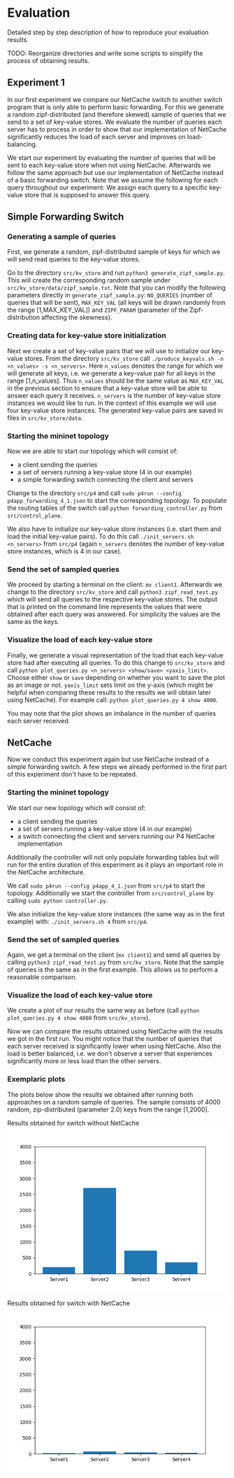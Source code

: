 # Evaluation

Detailed step by step description of how to reproduce your evaluation results.

TODO: Reorganize directories and write some scripts to simplify the process of obtaining results.

## Experiment 1

In our first experiment we compare our NetCache switch to another switch program
that is only able to perform basic forwarding. For this we generate a random
zipf-distributed (and therefore skewed) sample of queries that we send to a set
of key-value stores. We evaluate the number of queries each server has to process
in order to show that our implementation of NetCache significantly reduces the
load of each server and improves on load-balancing.

We start our experiment by evaluating the number of queries that will be sent
to each key-value store when not using NetCache. Afterwards we follow the same
 approach but use our implementation of NetCache instead of a basic
 forwarding switch.
Note that we assume the following for each query throughout our experiment: We
assign each query to a specific key-value store that is supposed to answer this
query.

## Simple Forwarding Switch

### Generating a sample of queries
First, we generate a random, zipf-distributed sample of keys for which we will
send read queries to the key-value stores.

Go to the directory `src/kv_store` and run `python3 generate_zipf_sample.py`.
This will create the corresponding random sample under
 `src/kv_store/data/zipf_sample.txt`. Note that you can modify the following
 parameters directly in `generate_zipf_sample.py`: `NO_QUERIES` (number of
queries that will be sent), `MAX_KEY_VAL` (all keys will be drawn randomly from
the range [1,MAX_KEY_VAL]) and `ZIPF_PARAM` (parameter of the Zipf-distribution
affecting the skewness).

### Creating data for key-value store initialization
Next we create a set of key-value pairs that we will use to initialize our
key-value stores. From the directory `src/kv_store` call
`./produce_keyvals.sh -n <n_values> -s <n_servers>`. Here `n_values` denotes
the range for which we will generate all keys, i.e. we generate a key-value
pair for all keys in the range [1,n_values]. Thus `n_values` should be the same
value as `MAX_KEY_VAL` in the previous section to ensure that a key-value store
will be able to answer each query it receives. `n_servers` is the number of
key-value store instances we would like to run. In the context of this example
we will use four key-value store instances. The generated key-value pairs are
saved in files in `src/kv_store/data`.

### Starting the mininet topology
Now we are able to start our topology which will consist of:
  * a client sending the queries
  * a set of servers running a key-value store (4 in our example)
  * a simple forwarding switch connecting the client and servers

Change to the directory `src/p4` and call
`sudo p4run --config p4app_forwarding_4_1.json` to start the corresponding
topology. To populate the routing tables of the switch call
`python forwarding_controller.py` from `src/control_plane`.

We also have to initialize our key-value store instances (i.e. start them and
load the initial key-value pairs). To do this call `./init_servers.sh <n_servers>`
from `src/p4` (again `n_servers` denotes the number of key-value store instances,
which is 4 in our case).

### Send the set of sampled queries
We proceed by starting a terminal on the client: `mx client1`. Afterwards we change
to the directory `src/kv_store` and call `python3 zipf_read_test.py` which will
send all queries to the respective key-value stores. The output that is printed
on the command line represents the values that were obtained after each query was
answered. For simplicity the values are the same as the keys.

### Visualize the load of each key-value store
Finally, we generate a visual representation of the load that each key-value
store had after executing all queries. To do this change to `src/kv_store` and call
`python plot_queries.py <n_servers> <show/save> <yaxis_limit>`. Choose either
`show` or `save` depending on whether you want to save the plot as an image or not.
`yaxis_limit` sets limit on the y-axis (which might be helpful when comparing
these results to the results we will obtain later using NetCache). For example
call: `python plot_queries.py 4 show 4000`.

You may note that the plot shows an imbalance in the number of queries each
server received.

## NetCache
Now we conduct this experiment again but use NetCache instead of a simple forwarding
switch. A few steps we already performed in the first part of this experiment
don't have to be repeated.

### Starting the mininet topology
We start our new topology which will consist of:
* a client sending the queries
* a set of servers running a key-value store (4 in our example)
* a switch connecting the client and servers running our P4 NetCache implementation

Additionally the controller will not only populate forwarding tables but will
run for the entire duration of this experiment as it plays an important role
in the NetCache architecture.

We call `sudo p4run --config p4app_4_1.json` from `src/p4` to start the topology.
Additionally we start the controller from `src/control_plane` by calling
`sudo python controller.py`.

We also initialize the key-value store instances (the same way as in the first
example) with: `./init_servers.sh 4` from `src/p4`.

### Send the set of sampled queries
Again, we get a terminal on the client (`mx client1`) and send all queries by
calling `python3 zipf_read_test.py` from `src/kv_store`. Note that the
sample of queries is the same as in the first example. This allows us to perform
a reasonable comparison.

### Visualize the load of each key-value store
We create a plot of our results the same way as before (call
`python plot_queries.py 4 show 4000` from `src/kv_store`).

Now we can compare the results obtained using NetCache with the results we
got in the first run.
You might notice that the number of queries that each server received is
significantly lower when using NetCache. Also the load is better balanced,
i.e. we don't observe a server that experiences significantly more or less load
than the other servers.

### Exemplaric plots

The plots below show the results we obtained after running both
approaches on a random sample of queries. The sample consists
of 4000 random, zip-distributed (parameter 2.0) keys from the range
[1,2000].


Results obtained for switch without NetCache
![no_netcache](plot.png)

Results obtained for switch with NetCache
![netcache](plot_netcache.png)
